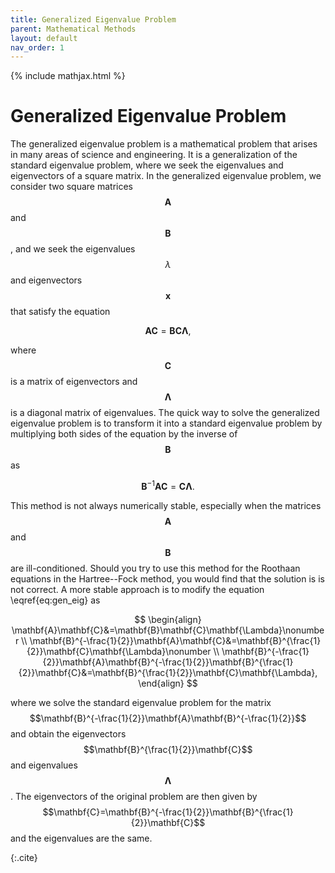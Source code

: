```yaml
---
title: Generalized Eigenvalue Problem
parent: Mathematical Methods
layout: default
nav_order: 1
---
```

{% include mathjax.html %}

# Generalized Eigenvalue Problem<!--\label{sec:generalized_eigenvalue_problem}-->

The generalized eigenvalue problem is a mathematical problem that arises in many areas of science and engineering. It is a generalization of the standard eigenvalue problem, where we seek the eigenvalues and eigenvectors of a square matrix. In the generalized eigenvalue problem, we consider two square matrices $$\mathbf{A}$$ and $$\mathbf{B}$$, and we seek the eigenvalues $$\lambda$$ and eigenvectors $$\mathbf{x}$$ that satisfy the equation

$$
\begin{equation}\label{eq:gen_eig}
\mathbf{A}\mathbf{C}=\mathbf{B}\mathbf{C}\mathbf{\Lambda},
\end{equation}
$$

where $$\mathbf{C}$$ is a matrix of eigenvectors and $$\mathbf{\Lambda}$$ is a diagonal matrix of eigenvalues. The quick way to solve the generalized eigenvalue problem is to transform it into a standard eigenvalue problem by multiplying both sides of the equation by the inverse of $$\mathbf{B}$$ as

$$
\begin{equation}
\mathbf{B}^{-1}\mathbf{A}\mathbf{C}=\mathbf{C}\mathbf{\Lambda}.
\end{equation}
$$

This method is not always numerically stable, especially when the matrices $$\mathbf{A}$$ and $$\mathbf{B}$$ are ill-conditioned. Should you try to use this method for the Roothaan equations in the Hartree--Fock method, you would find that the solution is is not correct. A more stable approach is to modify the equation \eqref{eq:gen_eig} as

$$
\begin{align}
\mathbf{A}\mathbf{C}&=\mathbf{B}\mathbf{C}\mathbf{\Lambda}\nonumber \\
\mathbf{B}^{-\frac{1}{2}}\mathbf{A}\mathbf{C}&=\mathbf{B}^{\frac{1}{2}}\mathbf{C}\mathbf{\Lambda}\nonumber \\
\mathbf{B}^{-\frac{1}{2}}\mathbf{A}\mathbf{B}^{-\frac{1}{2}}\mathbf{B}^{\frac{1}{2}}\mathbf{C}&=\mathbf{B}^{\frac{1}{2}}\mathbf{C}\mathbf{\Lambda},
\end{align}
$$

where we solve the standard eigenvalue problem for the matrix $$\mathbf{B}^{-\frac{1}{2}}\mathbf{A}\mathbf{B}^{-\frac{1}{2}}$$ and obtain the eigenvectors $$\mathbf{B}^{\frac{1}{2}}\mathbf{C}$$ and eigenvalues $$\mathbf{\Lambda}$$.<!--\supercite{10.48550/arXiv.1903.11240}--> The eigenvectors of the original problem are then given by $$\mathbf{C}=\mathbf{B}^{-\frac{1}{2}}\mathbf{B}^{\frac{1}{2}}\mathbf{C}$$ and the eigenvalues are the same.

{:.cite}
